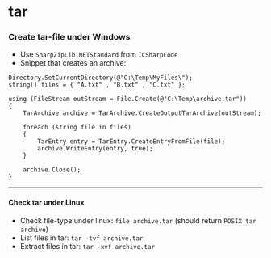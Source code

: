 # tar

### Create tar-file under Windows

- Use ````SharpZipLib.NETStandard```` from ````ICSharpCode````
- Snippet that creates an archive: 

````
Directory.SetCurrentDirectory(@"C:\Temp\MyFiles\");
string[] files = { "A.txt" , "B.txt" , "C.txt" };
 
using (FileStream outStream = File.Create(@"C:\Temp\archive.tar"))
{
    TarArchive archive = TarArchive.CreateOutputTarArchive(outStream);

    foreach (string file in files)
    {
        TarEntry entry = TarEntry.CreateEntryFromFile(file);
        archive.WriteEntry(entry, true);
    }

    archive.Close();
}
````

---

#### Check tar under Linux
- Check file-type under linux: ````file archive.tar````  (should return ````POSIX tar archive````)
- List files in tar: ````tar -tvf archive.tar````
- Extract files in tar: ````tar -xvf archive.tar````
